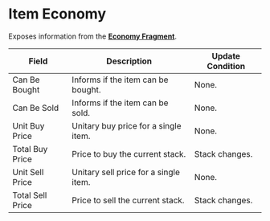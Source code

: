 # Item Economy
<primary-label ref="inventory"/>

Exposes information from the [**Economy Fragment**](inv_economy_fragment.md).

| Field            | Description                           | Update Condition |
|------------------|---------------------------------------|------------------|
| Can Be Bought    | Informs if the item can be bought.    | None.            |
| Can Be Sold      | Informs if the item can be sold.      | None.            |
| Unit Buy Price   | Unitary buy price for a single item.  | None.            |
| Total Buy Price  | Price to buy the current stack.       | Stack changes.   |
| Unit Sell Price  | Unitary sell price for a single item. | None.            |
| Total Sell Price | Price to sell the current stack.      | Stack changes.   |